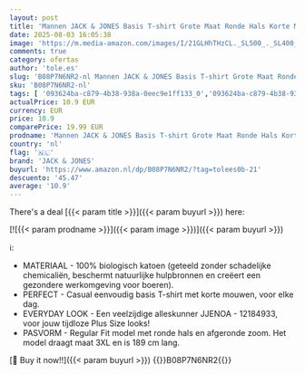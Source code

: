 ```yaml
---
layout: post
title: 'Mannen JACK & JONES Basis T-shirt Grote Maat Ronde Hals Korte Mouwen Shirt Grote Maten - JJENOA  Colour:Black  Size:6XL'
date: 2025-08-03 16:05:38
image: 'https://m.media-amazon.com/images/I/21GLHhTHzCL._SL500_._SL400_.jpg'
comments: true
category: ofertas
author: 'tole.es'
slug: 'B08P7N6NR2-nl Mannen JACK & JONES Basis T-shirt Grote Maat Ronde Hals...'
sku: 'B08P7N6NR2-nl'
tags: [ '093624ba-c879-4b38-938a-0eec9e1ff133_0','093624ba-c879-4b38-938a-0eec9e1ff133_3601','Arborist Merchandising Root','Herenkleding','Herenmode','Kleding, schoenen & sieraden','Kleding, schoenen en sieraden','New Arrivals','Self Service','Special Features Stores','T-shirts heren','Tops, T-shirts & shirts voor heren','jack & jones','🇳🇱', ]
actualPrice: 10.9 EUR
currency: EUR
price: 10.9
comparePrice: 19.99 EUR
prodname: 'Mannen JACK & JONES Basis T-shirt Grote Maat Ronde Hals Korte Mouwen Shirt Grote Maten - JJENOA  Colour:Black  Size:6XL'
country: 'nl'
flag: '🇳🇱'
brand: 'JACK & JONES'
buyurl: 'https://www.amazon.nl/dp/B08P7N6NR2/?tag=tolees0b-21'
descuento: '45.47'
average: '10.9'
---
```


There's a deal [{{< param title >}}]({{< param buyurl >}})  here:

[![{{< param prodname >}}]({{< param image >}})]({{< param buyurl >}})

ℹ️:

- MATERIAAL - 100% biologisch katoen (geteeld zonder schadelijke chemicaliën, beschermt natuurlijke hulpbronnen en creëert een gezondere werkomgeving voor boeren).
- PERFECT - Casual eenvoudig basis T-shirt met korte mouwen, voor elke dag.
- EVERYDAY LOOK - Een veelzijdige alleskunner JJENOA - 12184933, voor jouw tijdloze Plus Size looks!
- PASVORM - Regular Fit model met ronde hals en afgeronde zoom. Het model draagt maat 3XL en is 189 cm lang.

[🛒 Buy it now!!]({{< param buyurl >}})
{{<world>}}B08P7N6NR2{{</world>}}

